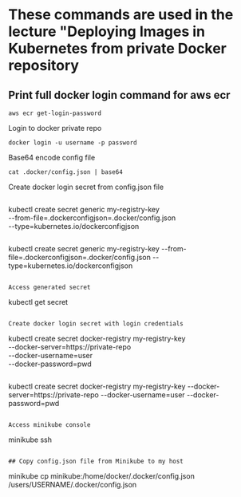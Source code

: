 # These commands are used in the lecture "Deploying Images in Kubernetes from private Docker repository

## **Print full docker login command for aws ecr**
```
aws ecr get-login-password
```

Login to docker private repo
```
docker login -u username -p password
```

Base64 encode config file
```
cat .docker/config.json | base64
```

Create docker login secret from config.json file
```

```
kubectl create secret generic my-registry-key \
--from-file=.dockerconfigjson=.docker/config.json \
--type=kubernetes.io/dockerconfigjson
```

```
kubectl create secret generic my-registry-key --from-file=.dockerconfigjson=.docker/config.json --type=kubernetes.io/dockerconfigjson
```

Access generated secret
```
kubectl get secret
```

Create docker login secret with login credentials
```

kubectl create secret docker-registry my-registry-key \
--docker-server=https://private-repo \
--docker-username=user \
--docker-password=pwd
```

```
kubectl create secret docker-registry my-registry-key --docker-server=https://private-repo --docker-username=user --docker-password=pwd
```

Access minikube console
```
minikube ssh
```

## Copy config.json file from Minikube to my host

```

minikube cp minikube:/home/docker/.docker/config.json /users/USERNAME/.docker/config.json
```

